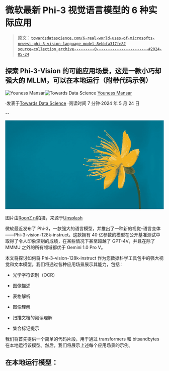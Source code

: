 # 微软最新 Phi-3 视觉语言模型的 6 种实际应用

> 原文：[`towardsdatascience.com/6-real-world-uses-of-microsofts-newest-phi-3-vision-language-model-8ebbfa317fe8?source=collection_archive---------0-----------------------#2024-05-24`](https://towardsdatascience.com/6-real-world-uses-of-microsofts-newest-phi-3-vision-language-model-8ebbfa317fe8?source=collection_archive---------0-----------------------#2024-05-24)

## 探索 Phi-3-Vision 的可能应用场景，这是一款小巧却强大的 MLLM，可以在本地运行（附带代码示例）

[](https://medium.com/@CVxTz?source=post_page---byline--8ebbfa317fe8--------------------------------)![Youness Mansar](https://medium.com/@CVxTz?source=post_page---byline--8ebbfa317fe8--------------------------------)[](https://towardsdatascience.com/?source=post_page---byline--8ebbfa317fe8--------------------------------)![Towards Data Science](https://towardsdatascience.com/?source=post_page---byline--8ebbfa317fe8--------------------------------) [Youness Mansar](https://medium.com/@CVxTz?source=post_page---byline--8ebbfa317fe8--------------------------------)

·发表于[Towards Data Science](https://towardsdatascience.com/?source=post_page---byline--8ebbfa317fe8--------------------------------) ·阅读时间 7 分钟·2024 年 5 月 24 日

--

![](img/b74137bffcdef5766be32f53b015f9fa.png)

图片由[RoonZ nl](https://unsplash.com/@roonz_nl?utm_source=medium&utm_medium=referral)拍摄，来源于[Unsplash](https://unsplash.com/?utm_source=medium&utm_medium=referral)

微软最近发布了 Phi-3，一款强大的语言模型，并推出了一种新的视觉-语言变体——Phi-3-vision-128k-instruct。这款拥有 40 亿参数的模型在公开基准测试中取得了令人印象深刻的成绩，在某些情况下甚至超越了 GPT-4V，并且在除了 MMMU 之外的所有领域都优于 Gemini 1.0 Pro V。

本文将探讨如何将 Phi-3-vision-128k-instruct 作为您数据科学工具包中的强大视觉和文本模型。我们将通过各种应用场景展示其能力，包括：

+   光学字符识别（OCR）

+   图像描述

+   表格解析

+   图像理解

+   扫描文档的阅读理解

+   集合标记提示

我们将首先提供一个简单的代码片段，用于通过 transformers 和 bitsandbytes 在本地运行该模型。然后，我们将展示上述每个应用场景的示例。

## 在本地运行模型：
